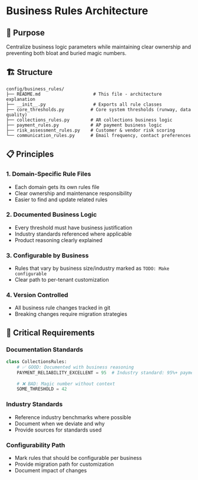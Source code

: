 # Business Rules Architecture

## **🎯 Purpose**
Centralize business logic parameters while maintaining clear ownership and preventing both bloat and buried magic numbers.

## **🏗️ Structure**

```
config/business_rules/
├── README.md                    # This file - architecture explanation
├── __init__.py                  # Exports all rule classes
├── core_thresholds.py          # Core system thresholds (runway, data quality)
├── collections_rules.py        # AR collections business logic
├── payment_rules.py            # AP payment business logic
├── risk_assessment_rules.py    # Customer & vendor risk scoring
└── communication_rules.py      # Email frequency, contact preferences
```

## **📋 Principles**

### **1. Domain-Specific Rule Files**
- Each domain gets its own rules file
- Clear ownership and maintenance responsibility
- Easier to find and update related rules

### **2. Documented Business Logic**
- Every threshold must have business justification
- Industry standards referenced where applicable  
- Product reasoning clearly explained

### **3. Configurable by Business**
- Rules that vary by business size/industry marked as `TODO: Make configurable`
- Clear path to per-tenant customization

### **4. Version Controlled**
- All business rule changes tracked in git
- Breaking changes require migration strategies

## **🚨 Critical Requirements**

### **Documentation Standards**
```python
class CollectionsRules:
    # ✅ GOOD: Documented with business reasoning
    PAYMENT_RELIABILITY_EXCELLENT = 95  # Industry standard: 95%+ payment rate = excellent credit
    
    # ❌ BAD: Magic number without context
    SOME_THRESHOLD = 42
```

### **Industry Standards**
- Reference industry benchmarks where possible
- Document when we deviate and why
- Provide sources for standards used

### **Configurability Path**
- Mark rules that should be configurable per business
- Provide migration path for customization
- Document impact of changes
